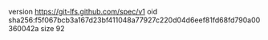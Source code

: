 version https://git-lfs.github.com/spec/v1
oid sha256:f5f067bcb3a167d23bf411048a77927c220d04d6eef81fd68fd790a00360042a
size 92
